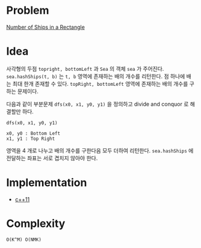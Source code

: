 # Problem

[Number of Ships in a Rectangle](https://leetcode.com/problems/number-of-ships-in-a-rectangle/)

# Idea

사각형의 두점 `topright, bottomLeft` 과 `Sea` 의 객체 `sea` 가
주어진다. `sea.hashShips(t, b)` 는 `t, b` 영역에 존재하는 배의 개수를
리턴한다. 점 하나에 배는 최대 한개 존재할 수 있다. `topRight,
bottomLeft` 영역에 존재하는 배의 개수를 구하는 문제이다.

다음과 같이 부분문제 `dfs(x0, x1, y0, y1)` 을
정의하고 divide and conquor 로 해결할만 하다.

```
dfs(x0, x1, y0, y1)

x0, y0 : Bottom Left
x1, y1 : Top Right
```

영역을 4 개로 나누고 배의 개수를 구한다음 모두 더하여 리턴한다.
`sea.hashShips` 에 전달하는 좌표는 서로 겹치지 않아야 한다.

# Implementation

* [c++11](a.cpp)

# Complexity

```
O(K^M) O(NMK)
```
